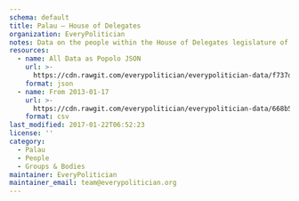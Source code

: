 ```yaml
---
schema: default
title: Palau — House of Delegates
organization: EveryPolitician
notes: Data on the people within the House of Delegates legislature of Palau.
resources:
  - name: All Data as Popolo JSON
    url: >-
      https://cdn.rawgit.com/everypolitician/everypolitician-data/f737d8e4df45ca4072971d8e90ca96b1a7d9833c/data/Palau/House_of_Delegates/ep-popolo-v1.0.json
    format: json
  - name: From 2013-01-17
    url: >-
      https://cdn.rawgit.com/everypolitician/everypolitician-data/668b5fdb6c2288f01bb23410efe788e7782e5470/data/Palau/House_of_Delegates/term-2012.csv
    format: csv
last_modified: 2017-01-22T06:52:23
license: ''
category:
  - Palau
  - People
  - Groups & Bodies
maintainer: EveryPolitician
maintainer_email: team@everypolitician.org
---
```

